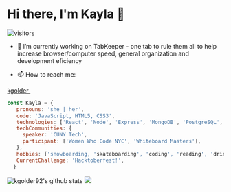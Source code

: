 # Hi there, I'm Kayla 👋
![visitors](https://visitor-badge.glitch.me/badge?page_id=page.id)
<!--
**kgolder92/kgolder92** is a ✨ _special_ ✨ repository because its `README.md` (this file) appears on your GitHub profile.
-->

- 🔭  I’m currently working on TabKeeper - one tab to rule them all to help increase browser/computer speed, general organization and development eficiency
<!--- 🌱 I’m currently learning ... -->
- 📫  How to reach me: 
<a href="https://www.linkedin.com/in/kayla-golder-2060a5137/">
   <span> kgolder </span> 
   <img style="height:1em;" src="https://img.shields.io/badge/linkedin%20-%230077B5.svg?&style=for-the-badge&logo=linkedin&logoColor=white"/> 
</a>
<!-- ⚡  Fun fact: -->

```javascript
const Kayla = {
   pronouns: 'she | her',
   code: 'JavaScript, HTML5, CSS3',
   technologies: ['React', 'Node', 'Express', 'MongoDB', 'PostgreSQL', 'Docker', 'AWS'],
   techCommunities: {
     speaker: 'CUNY Tech',
     participant: ['Women Who Code NYC', 'Whiteboard Masters'],
   },
   hobbies: ['snowboarding, 'skateboarding', 'coding', 'reading', 'drinking coffee', 'hiking', 'rock climbing', 'hammocking', '...and the list goes on'],
   CurrentChallenge: 'Hacktoberfest!',
  }
```
![kgolder92's github stats](https://github-readme-stats.vercel.app/api?username=kgolder92&show_icons=true&theme=tokyonight)
<img src = "https://github-readme-stats.vercel.app/api/top-langs/?username=kgolder92&theme=tokyonight">


